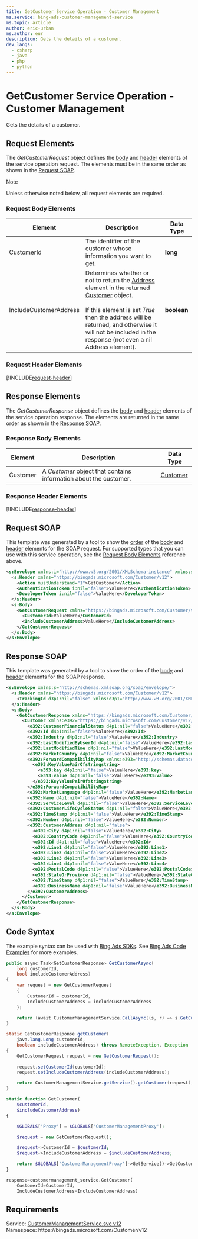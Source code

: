 ```yaml
---
title: GetCustomer Service Operation - Customer Management
ms.service: bing-ads-customer-management-service
ms.topic: article
author: eric-urban
ms.author: eur
description: Gets the details of a customer.
dev_langs: 
  - csharp
  - java
  - php
  - python
---
```

# GetCustomer Service Operation - Customer Management
Gets the details of a customer.

## <a name="request"></a>Request Elements
The *GetCustomerRequest* object defines the [body](#request-body) and [header](#request-header) elements of the service operation request. The elements must be in the same order as shown in the [Request SOAP](#request-soap). 

> [!NOTE]
> Unless otherwise noted below, all request elements are required.

### <a name="request-body"></a>Request Body Elements

|Element|Description|Data Type|
|-----------|---------------|-------------|
|<a name="customerid"></a>CustomerId|The identifier of the customer whose information you want to get.|**long**|
|<a name="includecustomeraddress"></a>IncludeCustomerAddress|Determines whether or not to return the [Address](customer.md#customeraddress) element in the returned [Customer](customer.md) object.<br/><br/>If this element is set *True* then the address will be returned, and otherwise it will not be included in the response (not even a nil Address element).|**boolean**|

### <a name="request-header"></a>Request Header Elements
[!INCLUDE[request-header](./includes/request-header.md)]

## <a name="response"></a>Response Elements
The *GetCustomerResponse* object defines the [body](#response-body) and [header](#response-header) elements of the service operation response. The elements are returned in the same order as shown in the [Response SOAP](#response-soap).

### <a name="response-body"></a>Response Body Elements

|Element|Description|Data Type|
|-----------|---------------|-------------|
|<a name="customer"></a>Customer|A *Customer* object that contains information about the customer.|[Customer](customer.md)|

### <a name="response-header"></a>Response Header Elements
[!INCLUDE[response-header](./includes/response-header.md)]

## <a name="request-soap"></a>Request SOAP
This template was generated by a tool to show the [order](../guides/services-protocol.md#element-order) of the [body](#request-body) and [header](#request-header) elements for the SOAP request. For supported types that you can use with this service operation, see the [Request Body Elements](#request-header) reference above.

```xml
<s:Envelope xmlns:i="http://www.w3.org/2001/XMLSchema-instance" xmlns:s="http://schemas.xmlsoap.org/soap/envelope/">
  <s:Header xmlns="https://bingads.microsoft.com/Customer/v12">
    <Action mustUnderstand="1">GetCustomer</Action>
    <AuthenticationToken i:nil="false">ValueHere</AuthenticationToken>
    <DeveloperToken i:nil="false">ValueHere</DeveloperToken>
  </s:Header>
  <s:Body>
    <GetCustomerRequest xmlns="https://bingads.microsoft.com/Customer/v12">
      <CustomerId>ValueHere</CustomerId>
      <IncludeCustomerAddress>ValueHere</IncludeCustomerAddress>
    </GetCustomerRequest>
  </s:Body>
</s:Envelope>
```

## <a name="response-soap"></a>Response SOAP
This template was generated by a tool to show the order of the [body](#response-body) and [header](#response-header) elements for the SOAP response.

```xml
<s:Envelope xmlns:s="http://schemas.xmlsoap.org/soap/envelope/">
  <s:Header xmlns="https://bingads.microsoft.com/Customer/v12">
    <TrackingId d3p1:nil="false" xmlns:d3p1="http://www.w3.org/2001/XMLSchema-instance">ValueHere</TrackingId>
  </s:Header>
  <s:Body>
    <GetCustomerResponse xmlns="https://bingads.microsoft.com/Customer/v12">
      <Customer xmlns:e392="https://bingads.microsoft.com/Customer/v12/Entities" d4p1:nil="false" xmlns:d4p1="http://www.w3.org/2001/XMLSchema-instance">
        <e392:CustomerFinancialStatus d4p1:nil="false">ValueHere</e392:CustomerFinancialStatus>
        <e392:Id d4p1:nil="false">ValueHere</e392:Id>
        <e392:Industry d4p1:nil="false">ValueHere</e392:Industry>
        <e392:LastModifiedByUserId d4p1:nil="false">ValueHere</e392:LastModifiedByUserId>
        <e392:LastModifiedTime d4p1:nil="false">ValueHere</e392:LastModifiedTime>
        <e392:MarketCountry d4p1:nil="false">ValueHere</e392:MarketCountry>
        <e392:ForwardCompatibilityMap xmlns:e393="http://schemas.datacontract.org/2004/07/System.Collections.Generic" d4p1:nil="false">
          <e393:KeyValuePairOfstringstring>
            <e393:key d4p1:nil="false">ValueHere</e393:key>
            <e393:value d4p1:nil="false">ValueHere</e393:value>
          </e393:KeyValuePairOfstringstring>
        </e392:ForwardCompatibilityMap>
        <e392:MarketLanguage d4p1:nil="false">ValueHere</e392:MarketLanguage>
        <e392:Name d4p1:nil="false">ValueHere</e392:Name>
        <e392:ServiceLevel d4p1:nil="false">ValueHere</e392:ServiceLevel>
        <e392:CustomerLifeCycleStatus d4p1:nil="false">ValueHere</e392:CustomerLifeCycleStatus>
        <e392:TimeStamp d4p1:nil="false">ValueHere</e392:TimeStamp>
        <e392:Number d4p1:nil="false">ValueHere</e392:Number>
        <e392:CustomerAddress d4p1:nil="false">
          <e392:City d4p1:nil="false">ValueHere</e392:City>
          <e392:CountryCode d4p1:nil="false">ValueHere</e392:CountryCode>
          <e392:Id d4p1:nil="false">ValueHere</e392:Id>
          <e392:Line1 d4p1:nil="false">ValueHere</e392:Line1>
          <e392:Line2 d4p1:nil="false">ValueHere</e392:Line2>
          <e392:Line3 d4p1:nil="false">ValueHere</e392:Line3>
          <e392:Line4 d4p1:nil="false">ValueHere</e392:Line4>
          <e392:PostalCode d4p1:nil="false">ValueHere</e392:PostalCode>
          <e392:StateOrProvince d4p1:nil="false">ValueHere</e392:StateOrProvince>
          <e392:TimeStamp d4p1:nil="false">ValueHere</e392:TimeStamp>
          <e392:BusinessName d4p1:nil="false">ValueHere</e392:BusinessName>
        </e392:CustomerAddress>
      </Customer>
    </GetCustomerResponse>
  </s:Body>
</s:Envelope>
```

## <a name="example"></a>Code Syntax
The example syntax can be used with [Bing Ads SDKs](../guides/client-libraries.md). See [Bing Ads Code Examples](../guides/code-examples.md) for more examples.
```csharp
public async Task<GetCustomerResponse> GetCustomerAsync(
	long customerId,
	bool includeCustomerAddress)
{
	var request = new GetCustomerRequest
	{
		CustomerId = customerId,
		IncludeCustomerAddress = includeCustomerAddress
	};

	return (await CustomerManagementService.CallAsync((s, r) => s.GetCustomerAsync(r), request));
}
```
```java
static GetCustomerResponse getCustomer(
	java.lang.Long customerId,
	boolean includeCustomerAddress) throws RemoteException, Exception
{
	GetCustomerRequest request = new GetCustomerRequest();

	request.setCustomerId(customerId);
	request.setIncludeCustomerAddress(includeCustomerAddress);

	return CustomerManagementService.getService().getCustomer(request);
}
```
```php
static function GetCustomer(
	$customerId,
	$includeCustomerAddress)
{

	$GLOBALS['Proxy'] = $GLOBALS['CustomerManagementProxy'];

	$request = new GetCustomerRequest();

	$request->CustomerId = $customerId;
	$request->IncludeCustomerAddress = $includeCustomerAddress;

	return $GLOBALS['CustomerManagementProxy']->GetService()->GetCustomer($request);
}
```
```python
response=customermanagement_service.GetCustomer(
	CustomerId=CustomerId,
	IncludeCustomerAddress=IncludeCustomerAddress)
```

## Requirements
Service: [CustomerManagementService.svc v12](https://clientcenter.api.bingads.microsoft.com/Api/CustomerManagement/v12/CustomerManagementService.svc)  
Namespace: https\://bingads.microsoft.com/Customer/v12  

